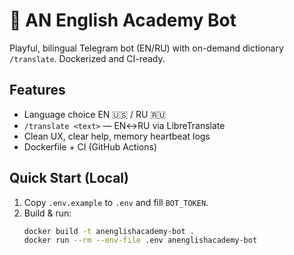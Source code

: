 # 🤖 AN English Academy Bot

Playful, bilingual Telegram bot (EN/RU) with on-demand dictionary `/translate`. Dockerized and CI-ready.

## Features
- Language choice EN 🇺🇸 / RU 🇷🇺
- `/translate <text>` — EN↔RU via LibreTranslate
- Clean UX, clear help, memory heartbeat logs
- Dockerfile + CI (GitHub Actions)

## Quick Start (Local)
1. Copy `.env.example` to `.env` and fill `BOT_TOKEN`.
2. Build & run:
   ```bash
   docker build -t anenglishacademy-bot .
   docker run --rm --env-file .env anenglishacademy-bot
